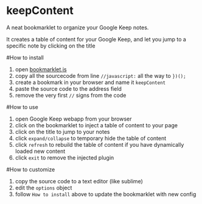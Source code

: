 keepContent
===========

A neat bookmarklet to organize your Google Keep notes.

It creates a table of content for your Google Keep, and let you jump to a specific note by clicking on the title


#How to install
1. open [bookmarklet.js][1]
2. copy all the sourcecode from line `//javascript:` all the way to `})();`
3. create a bookmark in your browser and name it `keepContent`
4. paste the source code to the address field
5. remove the very first `//` signs from the code

#How to use
1. open Google Keep webapp from your browser
2. click on the bookmarklet to inject a table of content to your page
3. click on the title to jump to your notes
4. click `expand/collapse` to temporary hide the table of content
5. click `refresh` to rebuild the table of content if you have dynamically loaded new content
6. click `exit` to remove the injected plugin

#How to customize
1. copy the source code to a text editor (like sublime)
2. edit the `options` object
3. follow `How to install` above to update the bookmarklet with new config

[1]:https://github.com/vicksonzero/keepContent/blob/master/bookmarklet.js
